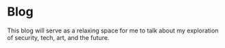 # Blog

This blog will serve as a relaxing space for me to talk about my exploration of security, tech, art, and the future.

